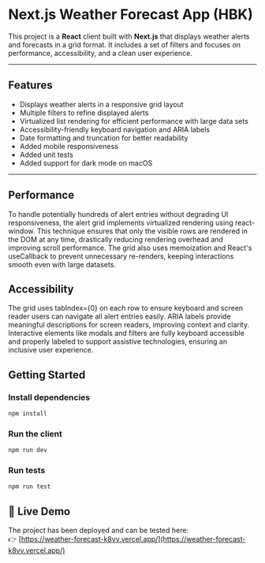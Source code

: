 # Next.js Weather Forecast App (HBK)

This project is a **React** client built with **Next.js** that displays weather alerts and forecasts in a grid format. It includes a set of filters and focuses on performance, accessibility, and a clean user experience.

---

## Features

- Displays weather alerts in a responsive grid layout
- Multiple filters to refine displayed alerts
- Virtualized list rendering for efficient performance with large data sets
- Accessibility-friendly keyboard navigation and ARIA labels
- Date formatting and truncation for better readability
- Added mobile responsiveness
- Added unit tests
- Added support for dark mode on macOS
---

## Performance
To handle potentially hundreds of alert entries without degrading UI responsiveness, the alert grid implements virtualized rendering using react-window. This technique ensures that only the visible rows are rendered in the DOM at any time, drastically reducing rendering overhead and improving scroll performance. The grid also uses memoization and React's useCallback to prevent unnecessary re-renders, keeping interactions smooth even with large datasets.



## Accessibility
The grid uses tabIndex={0} on each row to ensure keyboard and screen reader users can navigate all alert entries easily. ARIA labels provide meaningful descriptions for screen readers, improving context and clarity. Interactive elements like modals and filters are fully keyboard accessible and properly labeled to support assistive technologies, ensuring an inclusive user experience.


## Getting Started

### Install dependencies

```bash
npm install
```

### Run the client
```bash
npm run dev
```

### Run tests

```bash
npm run test
```

## 🚀 Live Demo

The project has been deployed and can be tested here:  
👉 [https://weather-forecast-k8vv.vercel.app/](https://weather-forecast-k8vv.vercel.app/)

